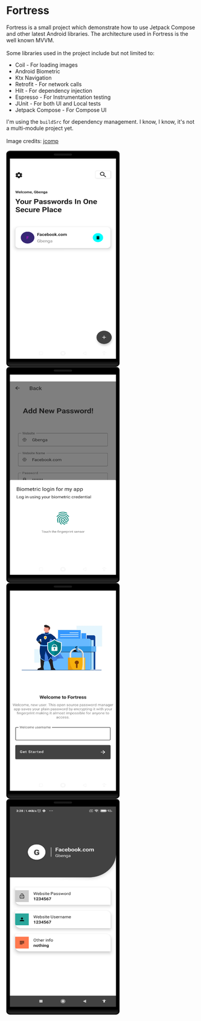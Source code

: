 # Fortress

Fortress is a small project which demonstrate how to use Jetpack Compose and other latest Android libraries. The architecture used in Fortress is the well known MVVM.
<br/><br/>Some libraries used in the project include but not limited to:

- Coil - For loading images
- Android Biometric
- Ktx Navigation
- Retrofit - For network calls
- Hilt - For dependency injection
- Espresso - For Instrumentation testing
- JUnit - For both UI and Local tests
- Jetpack Compose - For Compose UI

I'm using the `buildSrc` for dependency management. I know, I know, it's not a multi-module project yet.
<br/>
<br/>
Image credits:
<a href='https://www.freepik.com/vectors/business'>jcomp</a>
<br/>
<br/>
<img src="/Screenshot_20211102_032602.png" align="left" align="left" height="570px" width="300px"/>
<img src="/Screenshot_20211102_032531.png" align="left" height="570px" width="300px"/>
<img src="/Screenshot_20211102_032344.png"  align="left" height="570px" width="300px"/>
<img src="/Screenshot_20211102_032645.png" align="left" height="570px" width="300px"/>
